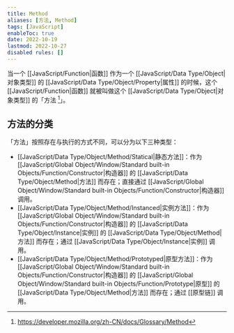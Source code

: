 ```yaml
---
title: Method
aliases: [方法, Method]
tags: [JavaScript]
enableToc: true
date: 2022-10-19
lastmod: 2022-10-27
disabled rules: []
---
```


当一个 [[JavaScript/Function|函数]] 作为一个 [[JavaScript/Data Type/Object|对象类型]] 的 [[JavaScript/Data Type/Object/Property|属性]] 的时候，这个 [[JavaScript/Function|函数]] 就被叫做这个 [[JavaScript/Data Type/Object|对象类型]] 的「方法 [^1]」。

## 方法的分类

「方法」按照存在与执行的方式不同，可以分为以下三种类型：

- [[JavaScript/Data Type/Object/Method/Statical|静态方法]]：作为 [[JavaScript/Global Object/Window/Standard built-in Objects/Function/Constructor|构造器]] 的 [[JavaScript/Data Type/Object/Method|方法]] 而存在；直接通过 [[JavaScript/Global Object/Window/Standard built-in Objects/Function/Constructor|构造器]] 调用。
- [[JavaScript/Data Type/Object/Method/Instanced|实例方法]]：作为 [[JavaScript/Global Object/Window/Standard built-in Objects/Function/Constructor|构造器]] 的 [[JavaScript/Data Type/Object/Instance|实例]] 的 [[JavaScript/Data Type/Object/Method|方法]] 而存在；通过 [[JavaScript/Data Type/Object/Instance|实例]] 调用。
- [[JavaScript/Data Type/Object/Method/Prototyped|原型方法]]：作为 [[JavaScript/Global Object/Window/Standard built-in Objects/Function/Constructor|构造器]] 的 [[JavaScript/Global Object/Window/Standard built-in Objects/Function/Prototype|原型]] 的 [[JavaScript/Data Type/Object/Method|方法]] 而存在；通过 [[原型链]] 调用。

[^1]: <https://developer.mozilla.org/zh-CN/docs/Glossary/Method>
